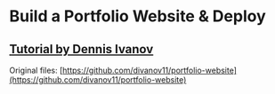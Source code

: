 # Build a Portfolio Website & Deploy

## [Tutorial by Dennis Ivanov](https://www.youtube.com/watch?v=r_hYR53r61M)

Original files: [https://github.com/divanov11/portfolio-website](https://github.com/divanov11/portfolio-website)
